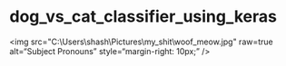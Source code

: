 # dog_vs_cat_classifier_using_keras
<img
src="C:\Users\shash\Pictures\my_shit\woof_meow.jpg"
raw=true
alt=“Subject Pronouns”
style=“margin-right: 10px;”
/>
